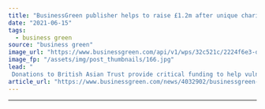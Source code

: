 ```yaml
---
title: "BusinessGreen publisher helps to raise £1.2m after unique charity royal cycling tour"
date: "2021-06-15"
tags: 
  - business green
source: "business green"
image_url: "https://www.businessgreen.com/api/v1/wps/32c521c/2224f6e3-de2b-484b-9824-039dc697abaf/1/PalacesOnWheelsHRHjun21-185x114.jpg"
image_fp: "/assets/img/post_thumbnails/166.jpg"
lead: "
 Donations to British Asian Trust provide critical funding to help vulnerable people in South Asia whose lives have been devastated by Covid-19 ..."
article_url: "https://www.businessgreen.com/news/4032902/businessgreen-publisher-helps-raise-gbp-unique-charity-royal-cycling-tour"
---
```


---

